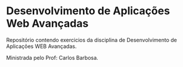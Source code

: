 # Desenvolvimento de Aplicações Web Avançadas


Repositório contendo exercicios da disciplina de Desenvolvimento de Aplicações WEB Avançadas.

Ministrada pelo Prof: Carlos Barbosa.
